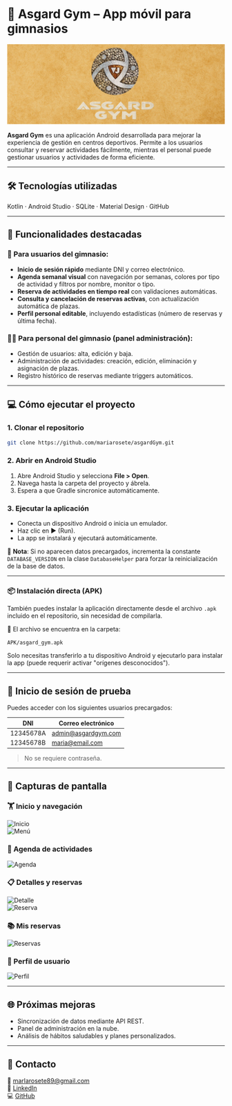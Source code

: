 # 📱 Asgard Gym – App móvil para gimnasios

![Banner Asgard](https://github.com/mariarosete/asgardGym/blob/main/bannerAsgard.png?raw=true)

**Asgard Gym** es una aplicación Android desarrollada para mejorar la experiencia de gestión en centros deportivos. Permite a los usuarios consultar y reservar actividades fácilmente, mientras el personal puede gestionar usuarios y actividades de forma eficiente.

---

## 🛠 Tecnologías utilizadas

Kotlin · Android Studio · SQLite · Material Design · GitHub

---

## 🚀 Funcionalidades destacadas

### 👤 Para usuarios del gimnasio:

- **Inicio de sesión rápido** mediante DNI y correo electrónico.
- **Agenda semanal visual** con navegación por semanas, colores por tipo de actividad y filtros por nombre, monitor o tipo.
- **Reserva de actividades en tiempo real** con validaciones automáticas.
- **Consulta y cancelación de reservas activas**, con actualización automática de plazas.
- **Perfil personal editable**, incluyendo estadísticas (número de reservas y última fecha).

### 🧑‍💼 Para personal del gimnasio (panel administración):

- Gestión de usuarios: alta, edición y baja.
- Administración de actividades: creación, edición, eliminación y asignación de plazas.
- Registro histórico de reservas mediante triggers automáticos.

---

## 💻 Cómo ejecutar el proyecto

### 1. Clonar el repositorio

```bash
git clone https://github.com/mariarosete/asgardGym.git
```

### 2. Abrir en Android Studio

1. Abre Android Studio y selecciona **File > Open**.
2. Navega hasta la carpeta del proyecto y ábrela.
3. Espera a que Gradle sincronice automáticamente.

### 3. Ejecutar la aplicación

- Conecta un dispositivo Android o inicia un emulador.
- Haz clic en ▶️ (Run).
- La app se instalará y ejecutará automáticamente.

📌 **Nota**: Si no aparecen datos precargados, incrementa la constante `DATABASE_VERSION` en la clase `DatabaseHelper` para forzar la reinicialización de la base de datos.

---
### 📦 Instalación directa (APK)

También puedes instalar la aplicación directamente desde el archivo `.apk` incluido en el repositorio, sin necesidad de compilarla.

📁 El archivo se encuentra en la carpeta:  
```
APK/asgard_gym.apk
```

Solo necesitas transferirlo a tu dispositivo Android y ejecutarlo para instalar la app (puede requerir activar "orígenes desconocidos").

---

## 🔐 Inicio de sesión de prueba

Puedes acceder con los siguientes usuarios precargados:

| DNI         | Correo electrónico         |
|-------------|----------------------------|
| 12345678A   | admin@asgardgym.com        |
| 12345678B   | maria@email.com            |

> No se requiere contraseña.

---

## 📱 Capturas de pantalla

### 🏋️ Inicio y navegación  
![Inicio](https://github.com/mariarosete/asgardGym/blob/main/screenshots/01_inicio.png?raw=true)  
![Menú](https://github.com/mariarosete/asgardGym/blob/main/screenshots/02_menu.png?raw=true)

### 📅 Agenda de actividades  
![Agenda](https://github.com/mariarosete/asgardGym/blob/main/screenshots/03_agenda.png?raw=true)

### 📋 Detalles y reservas  
![Detalle](https://github.com/mariarosete/asgardGym/blob/main/screenshots/04_detalle.png?raw=true)  
![Reserva](https://github.com/mariarosete/asgardGym/blob/main/screenshots/05_reserva.png?raw=true)

### 📚 Mis reservas  
![Reservas](https://github.com/mariarosete/asgardGym/blob/main/screenshots/06_misreservas.png?raw=true)

### 👤 Perfil de usuario  
![Perfil](https://github.com/mariarosete/asgardGym/blob/main/screenshots/07_perfil.png?raw=true)

---

## 🌐 Próximas mejoras

- Sincronización de datos mediante API REST.
- Panel de administración en la nube.
- Análisis de hábitos saludables y planes personalizados.

---

## 📩 Contacto

📧 marlarosete89@gmail.com  
🔗 [LinkedIn](https://linkedin.com/in/mariarosetesuarez)  
💻 [GitHub](https://github.com/mariarosete)

